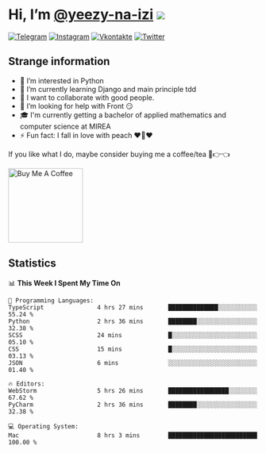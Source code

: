 # Hi, I’m [@yeezy-na-izi](https://github.com/yeezy-na-izi/) ![](https://visitor-badge.glitch.me/badge?page_id=yeezy-na-izi.yeezy-na-izi)

[![Telegram](https://img.shields.io/badge/Telegram-262424?style=for-the-badge&logo=Telegram)](https://t.me/yeezy_na_izi)
[![Instagram](https://img.shields.io/badge/Instagram-262424?style=for-the-badge&logo=Instagram)](https://www.instagram.com/yeezy_na_izi)
[![Vkontakte](https://img.shields.io/badge/VK-262424?style=for-the-badge&logo=Vk&logoColor=0077FF)](https://vk.com/yeezy_na_izi)
[![Twitter](https://img.shields.io/badge/Twitter-262424?style=for-the-badge&logo=Twitter)](https://twitter.com/yeezynaizi)

## Strange information
  
- 👀 I’m interested in Python
- 🌱 I’m currently learning Django and main principle tdd
- 💞️ I want to collaborate with good people.
- 🤔 I’m looking for help with Front 😏
- 🎓 I'm currently getting a bachelor of applied mathematics and computer science at MIREA
- ⚡️ Fun fact: I fall in love with peach ❤️🍑❤️

If you like what I do, maybe consider buying me a coffee/tea 🥺👉👈

<a href="https://www.buymeacoffee.com/yeezynaizi" target="_blank"><img src="https://cdn.buymeacoffee.com/buttons/v2/default-red.png" alt="Buy Me A Coffee" width="150" ></a>

## Statistics

<!--START_SECTION:waka-->
📊 **This Week I Spent My Time On** 

```text
💬 Programming Languages: 
TypeScript               4 hrs 27 mins       ██████████████░░░░░░░░░░░   55.24 % 
Python                   2 hrs 36 mins       ████████░░░░░░░░░░░░░░░░░   32.38 % 
SCSS                     24 mins             █░░░░░░░░░░░░░░░░░░░░░░░░   05.10 % 
CSS                      15 mins             █░░░░░░░░░░░░░░░░░░░░░░░░   03.13 % 
JSON                     6 mins              ░░░░░░░░░░░░░░░░░░░░░░░░░   01.40 % 

🔥 Editors: 
WebStorm                 5 hrs 26 mins       █████████████████░░░░░░░░   67.62 % 
PyCharm                  2 hrs 36 mins       ████████░░░░░░░░░░░░░░░░░   32.38 % 

💻 Operating System: 
Mac                      8 hrs 3 mins        █████████████████████████   100.00 % 
```


<!--END_SECTION:waka-->

